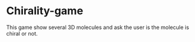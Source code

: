 # Chirality-game
This game show several 3D molecules and ask the user is the molecule is chiral or not. 
